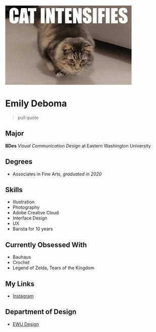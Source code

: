 ![Cat gif](intensecat.webp)

# Emily Deboma

> pull quote

## Major
**BDes** _Visual Communication Design_ at Eastern Washington University

## Degrees
- Associates in Fine Arts, _graduated in 2020_

## Skills
- Illustration
- Photography
- Adobe Creative Cloud
- Interface Design
- UX
- Barista for 10 years

## Currently Obsessed With
- Bauhaus
- Crochet
- Legend of Zelda, Tears of the Kingdom

## My Links
- [Instagram]()

## Department of Design
- [EWU Design](https://www.ewu.edu/cstem/design/)

